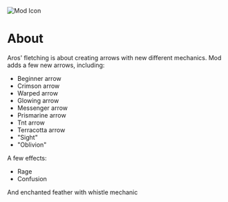 ![Mod Icon](https://cdn.modrinth.com/data/cached_images/34e4f491b2e546d0bf786a0d13ad63922a9e331c.png)

# About
Aros' fletching is about creating arrows with new different mechanics.
Mod adds a few new arrows, including:
- Beginner arrow
- Crimson arrow
- Warped arrow
- Glowing arrow
- Messenger arrow
- Prismarine arrow
- Tnt arrow
- Terracotta arrow
- "Sight"
- "Oblivion"

A few effects:
- Rage
- Confusion

And enchanted feather with whistle mechanic
